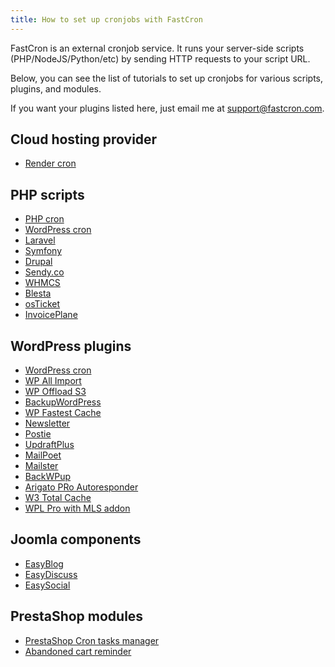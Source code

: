 ```yaml
---
title: How to set up cronjobs with FastCron
---
```


FastCron is an external cronjob service.
It runs your server-side scripts (PHP/NodeJS/Python/etc) by sending HTTP requests to your script URL.

Below, you can see the list of tutorials to set up cronjobs for various scripts, plugins, and modules.

If you want your plugins listed here, just email me at support@fastcron.com.

## Cloud hosting provider
- [Render cron](/tutorials/render-cron)

## PHP scripts

- [PHP cron](/tutorials/php-cron)
- [WordPress cron](/tutorials/wp-cron)
- [Laravel](/tutorials/laravel-cron)
- [Symfony](/tutorials/symfony-cron)
- [Drupal](/tutorials/drupal-cron)
- [Sendy.co](/tutorials/sendy-cron)
- [WHMCS](/tutorials/whmcs-cron)
- [Blesta](/tutorials/blesta-cron)
- [osTicket](/tutorials/osticket-cron)
- [InvoicePlane](/tutorials/invoiceplane-cron)

## WordPress plugins

- [WordPress cron](/tutorials/wp-cron)
- [WP All Import](/tutorials/wp-plugins/wp-all-import-cron)
- [WP Offload S3](/tutorials/wp-plugins/wp-offload-s3-cron)
- [BackupWordPress](/tutorials/wp-plugins/wp-backup-wordpress-cron)
- [WP Fastest Cache](/tutorials/wp-plugins/wp-fastest-cache-cron)
- [Newsletter](/tutorials/wp-plugins/wp-newsletter-cron)
- [Postie](/tutorials/wp-plugins/wp-postie-cron)
- [UpdraftPlus](/tutorials/wp-plugins/wp-updraft-plus-cron)
- [MailPoet](/tutorials/wp-plugins/mailpoet-cron)
- [Mailster](/tutorials/wp-plugins/mailster-cron)
- [BackWPup](/tutorials/wp-plugins/backwpup-cron)
- [Arigato PRo Autoresponder](/tutorials/wp-plugins/arigato-pro-autoresponder-cron)
- [W3 Total Cache](/tutorials/wp-plugins/w3-total-cache-cron)
- [WPL Pro with MLS addon](/tutorials/wp-plugins/wpl-pro-mls-addon-cron)

## Joomla components

- [EasyBlog](/tutorials/joomla/easyblog-cron)
- [EasyDiscuss](/tutorials/joomla/easydiscuss-cron)
- [EasySocial](/tutorials/joomla/easysocial-cron)

## PrestaShop modules

- [PrestaShop Cron tasks manager](/tutorials/prestashop)
- [Abandoned cart reminder](/tutorials/prestashop/abandonded-cart-reminder-cron)